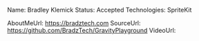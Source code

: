 Name: Bradley Klemick
Status: Accepted
Technologies: SpriteKit

AboutMeUrl: https://bradztech.com
SourceUrl: https://github.com/BradzTech/GravityPlayground
VideoUrl: 

<!---
EXAMPLE
Name: John Appleseed
Status: Submitted <or> Winner <or> Distinguished <or> Rejected
Technologies: SwiftUI, RealityKit, CoreGraphic

AboutMeUrl: https://linkedin.com/in/johnappleseed
SourceUrl: https://github.com/johnappleseed/wwdc2025
VideoUrl: https://youtu.be/ABCDE123456
-->
